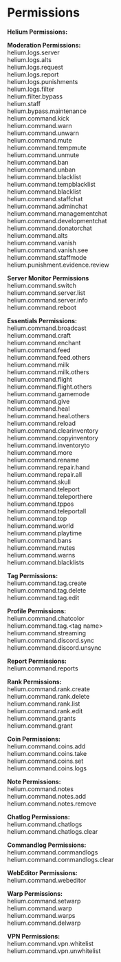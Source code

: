 # Permissions

**Helium Permissions:**

**Moderation Permissions:**\
helium.logs.server\
helium.logs.alts\
helium.logs.request\
helium.logs.report\
helium.logs.punishments\
helium.logs.filter\
helium.filter.bypass\
helium.staff\
helium.bypass.maintenance\
helium.command.kick\
helium.command.warn\
helium.command.unwarn\
helium.command.mute\
helium.command.tempmute\
helium.command.unmute\
helium.command.ban\
helium.command.unban\
helium.command.blacklist\
helium.command.tempblacklist\
helium.command.blacklist\
helium.command.staffchat\
helium.command.adminchat\
helium.command.managementchat\
helium.command.developmentchat\
helium.command.donatorchat\
helium.command.alts\
helium.command.vanish\
helium.command.vanish.see\
helium.command.staffmode\
helium.punishment.evidence.review

**Server Monitor Permissions**\
helium.command.switch\
helium.command.server.list\
helium.command.server.info\
helium.command.reboot

**Essentials Permissions:**\
helium.command.broadcast\
helium.command.craft\
helium.command.enchant\
helium.command.feed\
helium.command.feed.others\
helium.command.milk\
helium.command.milk.others\
helium.command.flight\
helium.command.flight.others\
helium.command.gamemode\
helium.command.give\
helium.command.heal\
helium.command.heal.others\
helium.command.reload\
helium.command.clearinventory\
helium.command.copyinventory\
helium.command.inventoryto\
helium.command.more\
helium.command.rename\
helium.command.repair.hand\
helium.command.repair.all\
helium.command.skull\
helium.command.teleport\
helium.command.teleporthere\
helium.command.tppos\
helium.command.teleportall\
helium.command.top\
helium.command.world\
helium.command.playtime\
helium.command.bans\
helium.command.mutes\
helium.command.warns\
helium.command.blacklists

**Tag Permissions:**\
helium.command.tag.create\
helium.command.tag.delete\
helium.command.tag.edit

**Profile Permissions:**\
helium.command.chatcolor\
helium.command.tag.\<tag name>\
helium.command.streaming\
helium.command.discord.sync\
helium.command.discord.unsync

**Report Permissions:**\
helium.command.reports

**Rank Permissions:**\
helium.command.rank.create\
helium.command.rank.delete\
helium.command.rank.list\
helium.command.rank.edit\
helium.command.grants\
helium.command.grant

**Coin Permissions:**\
helium.command.coins.add\
helium.command.coins.take\
helium.command.coins.set\
helium.command.coins.logs

**Note Permissions:**\
helium.command.notes\
helium.command.notes.add\
helium.command.notes.remove

**Chatlog Permissions:**\
helium.command.chatlogs\
helium.command.chatlogs.clear

**Commandlog Permissions:**\
helium.command.commandlogs\
helium.command.commandlogs.clear

**WebEditor Permissions:**\
helium.command.webeditor

**Warp Permissions:**\
helium.command.setwarp\
helium.command.warp\
helium.command.warps\
helium.command.delwarp

**VPN Permissions:**\
helium.command.vpn.whitelist\
helium.command.vpn.unwhitelist
